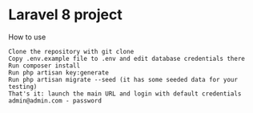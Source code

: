 # Laravel 8 project 

How to use

    Clone the repository with git clone
    Copy .env.example file to .env and edit database credentials there
    Run composer install
    Run php artisan key:generate
    Run php artisan migrate --seed (it has some seeded data for your testing)
    That's it: launch the main URL and login with default credentials admin@admin.com - password
